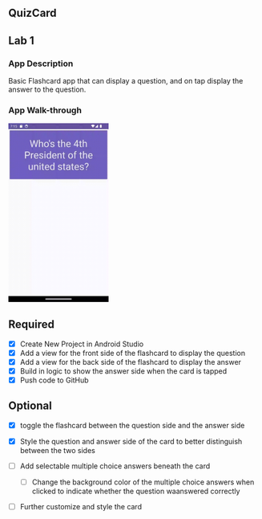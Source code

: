 ## QuizCard


## Lab 1

### App Description

 Basic Flashcard app that can display a question, and on tap display the answer to the question.
### App Walk-through

<img src="device-2023-07-31-151602.gif" width=200><br>


## Required
- [x] Create New Project in Android Studio
- [x] Add a view for the front side of the flashcard to display the question
- [x] Add a view for the back side of the flashcard to display the answer
- [x] Build in logic to show the answer side when the card is tapped
- [x] Push code to GitHub
## Optional
- [x] toggle the flashcard between the question side and the answer side
- [x] Style the question and answer side of the card to better distinguish between the two sides
- [ ] Add selectable multiple choice answers beneath the card

   - [ ] Change the background color of the multiple choice answers when clicked to indicate whether the question waanswered correctly
- [ ] Further customize and style the card

